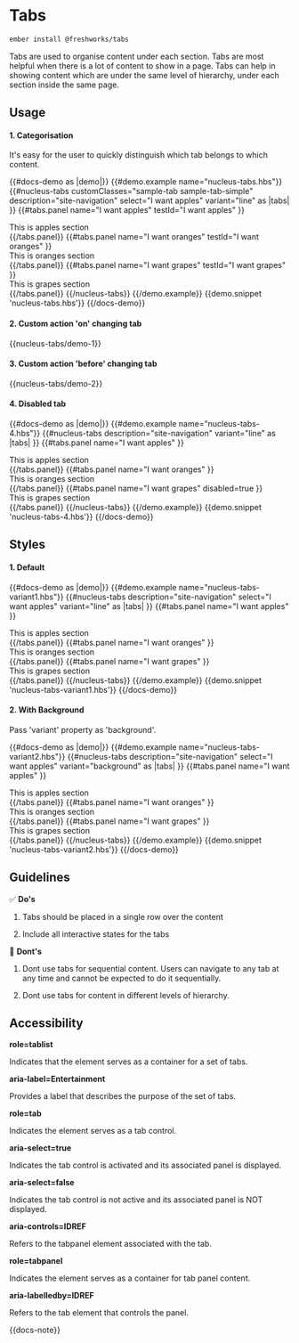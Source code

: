 # Tabs

```sh
ember install @freshworks/tabs
```

Tabs are used to organise content under each section. Tabs are most helpful when there is a lot of content to show in a page. Tabs can help in showing content which are under the same level of hierarchy, under each section inside the same page.

## Usage

#### 1. Categorisation

It's easy for the user to quickly distinguish which tab belongs to which content.

{{#docs-demo as |demo|}}
  {{#demo.example name="nucleus-tabs.hbs"}}
    {{#nucleus-tabs 
        customClasses="sample-tab sample-tab-simple"
        description="site-navigation" 
        select="I want apples" 
        variant="line" as |tabs| }}
      {{#tabs.panel name="I want apples" testId="I want apples" }}
        <div>This is apples section</div>
      {{/tabs.panel}}
      {{#tabs.panel name="I want oranges" testId="I want oranges" }}
        <div>This is oranges section</div>
      {{/tabs.panel}}
      {{#tabs.panel name="I want grapes" testId="I want grapes" }}
        <div>This is grapes section</div>
      {{/tabs.panel}}
    {{/nucleus-tabs}}
  {{/demo.example}}
  {{demo.snippet 'nucleus-tabs.hbs'}}
{{/docs-demo}}

#### 2. Custom action 'on' changing tab

{{nucleus-tabs/demo-1}}

#### 3. Custom action 'before' changing tab

{{nucleus-tabs/demo-2}}

#### 4. Disabled tab

{{#docs-demo as |demo|}}
  {{#demo.example name="nucleus-tabs-4.hbs"}}
    {{#nucleus-tabs 
        description="site-navigation" 
        variant="line" as |tabs| }}
      {{#tabs.panel name="I want apples" }}
        <div>This is apples section</div>
      {{/tabs.panel}}
      {{#tabs.panel name="I want oranges" }}
        <div>This is oranges section</div>
      {{/tabs.panel}}
      {{#tabs.panel name="I want grapes" disabled=true }}
        <div>This is grapes section</div>
      {{/tabs.panel}}
    {{/nucleus-tabs}}
  {{/demo.example}}
  {{demo.snippet 'nucleus-tabs-4.hbs'}}
{{/docs-demo}}

## Styles

#### 1. Default 

{{#docs-demo as |demo|}}
  {{#demo.example name="nucleus-tabs-variant1.hbs"}}
    {{#nucleus-tabs 
        description="site-navigation" 
        select="I want apples" 
        variant="line" as |tabs| }}
      {{#tabs.panel name="I want apples" }}
        <div>This is apples section</div>
      {{/tabs.panel}}
      {{#tabs.panel name="I want oranges" }}
        <div>This is oranges section</div>
      {{/tabs.panel}}
      {{#tabs.panel name="I want grapes" }}
        <div>This is grapes section</div>
      {{/tabs.panel}}
    {{/nucleus-tabs}}
  {{/demo.example}}
  {{demo.snippet 'nucleus-tabs-variant1.hbs'}}
{{/docs-demo}}



#### 2. With Background 
Pass 'variant' property as 'background'.

{{#docs-demo as |demo|}}
  {{#demo.example name="nucleus-tabs-variant2.hbs"}}
    {{#nucleus-tabs 
        description="site-navigation" 
        select="I want apples" 
        variant="background" as |tabs| }}
      {{#tabs.panel name="I want apples" }}
        <div>This is apples section</div>
      {{/tabs.panel}}
      {{#tabs.panel name="I want oranges" }}
        <div>This is oranges section</div>
      {{/tabs.panel}}
      {{#tabs.panel name="I want grapes" }}
        <div>This is grapes section</div>
      {{/tabs.panel}}
    {{/nucleus-tabs}}
  {{/demo.example}}
  {{demo.snippet 'nucleus-tabs-variant2.hbs'}}
{{/docs-demo}}


## Guidelines

✅ **Do's**

1. Tabs should be placed in a single row over the content

2. Include all interactive states for the tabs


🚫 **Dont's**

1. Dont use tabs for sequential content. Users can navigate to any tab at any time and cannot be expected to do it sequentially.

2. Dont use tabs for content in different levels of hierarchy.

## Accessibility

__role=tablist__

Indicates that the element serves as a container for a set of tabs.

__aria-label=Entertainment__

Provides a label that describes the purpose of the set of tabs.


__role=tab__

Indicates the element serves as a tab control.

__aria-select=true__

Indicates the tab control is activated and its associated panel is displayed.

__aria-select=false__

Indicates the tab control is not active and its associated panel is NOT displayed.

__aria-controls=IDREF__

Refers to the tabpanel element associated with the tab.


__role=tabpanel__

Indicates the element serves as a container for tab panel content.

__aria-labelledby=IDREF__ 

Refers to the tab element that controls the panel.

{{docs-note}}